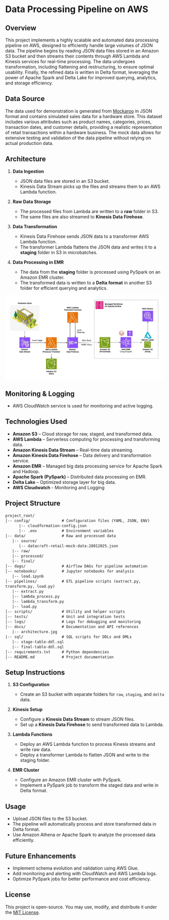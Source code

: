 # Data Processing Pipeline on AWS

## Overview

This project implements a highly scalable and automated data processing pipeline on AWS, designed to efficiently handle large volumes of JSON data. The pipeline begins by reading JSON data files stored in an Amazon S3 bucket and then streams their contents through AWS Lambda and Kinesis services for real-time processing. The data undergoes transformation, including flattening and restructuring, to ensure optimal usability. Finally, the refined data is written in Delta format, leveraging the power of Apache Spark and Delta Lake for improved querying, analytics, and storage efficiency.

## Data Source

The data used for demonstration is generated from [Mockaroo](https://www.mockaroo.com/) in JSON format and contains simulated sales data for a hardware store. This dataset includes various attributes such as product names, categories, prices, transaction dates, and customer details, providing a realistic representation of retail transactions within a hardware business. The mock data allows for extensive testing and validation of the data pipeline without relying on actual production data.

## Architecture

1. **Data Ingestion**

   - JSON data files are stored in an S3 bucket.
   - Kinesis Data Stream picks up the files and streams them to an AWS Lambda function.

2. **Raw Data Storage**

   - The processed files from Lambda are written to a **raw** folder in S3.
   - The same files are also streamed to **Kinesis Data Firehose**.

3. **Data Transformation**

   - Kinesis Data Firehose sends JSON data to a transformer AWS Lambda function.
   - The transformer Lambda flattens the JSON data and writes it to a **staging** folder in S3 in microbatches.

4. **Data Processing in EMR**

   - The data from the **staging** folder is processed using PySpark on an Amazon EMR cluster.
   - The transformed data is written to a **Delta format** in another S3 folder for efficient querying and analytics.

![Data Processing Pipeline on AWS Architecture](/docs/architecture.jpg)

## Monitoring & Logging
- AWS CloudWatch service is used for monitoring and active logging.

## Technologies Used

- **Amazon S3** – Cloud storage for raw, staged, and transformed data.
- **AWS Lambda** – Serverless computing for processing and transforming data.
- **Amazon Kinesis Data Stream** – Real-time data streaming.
- **Amazon Kinesis Data Firehose** – Data delivery and transformation service.
- **Amazon EMR** – Managed big data processing service for Apache Spark and Hadoop.
- **Apache Spark (PySpark)** – Distributed data processing on EMR.
- **Delta Lake** – Optimized storage layer for big data.
- **AWS Cloudwatch** - Monitoring and Logging

## Project Structure
```
project_root/
│-- config/              # Configuration files (YAML, JSON, ENV)
      |-- cloudformation-config.json
      │-- .env           # Environment variables
│-- data/                # Raw and processed data
   |-- source/
      |-- datacraft-retail-mock-data-28012025.json
   |-- raw/
   |-- processed/
   |-- final/
│-- dags/                # Airflow DAGs for pipeline automation
│-- notebooks/           # Jupyter notebooks for analysis
   |-- load.ipynb
│-- pipelines/           # ETL pipeline scripts (extract.py, transform.py, load.py)
   |-- extract.py
   |-- lambda_process.py
   |-- lambda_transform.py
   |-- load.py
│-- scripts/             # Utility and helper scripts
│-- tests/               # Unit and integration tests
│-- logs/                # Logs for debugging and monitoring
│-- docs/                # Documentation and API references
   |-- architecture.jpg
|-- sql/                 # SQL scripts for DDLs and DMLs
   |-- stage-table-ddl.sql
   |-- final-table-ddl.sql
│-- requirements.txt     # Python dependencies
│-- README.md            # Project documentation
```

## Setup Instructions

1. **S3 Configuration**

   - Create an S3 bucket with separate folders for `raw`, `staging`, and `delta` data.

2. **Kinesis Setup**

   - Configure a **Kinesis Data Stream** to stream JSON files.
   - Set up a **Kinesis Data Firehose** to send transformed data to Lambda.

3. **Lambda Functions**

   - Deploy an AWS Lambda function to process Kinesis streams and write raw data.
   - Deploy a transformer Lambda to flatten JSON and write to the staging folder.

4. **EMR Cluster**

   - Configure an Amazon EMR cluster with PySpark.
   - Implement a PySpark job to transform the staged data and write in Delta format.

## Usage

- Upload JSON files to the S3 bucket.
- The pipeline will automatically process and store transformed data in Delta format.
- Use Amazon Athena or Apache Spark to analyze the processed data efficiently.

## Future Enhancements

- Implement schema evolution and validation using AWS Glue.
- Add monitoring and alerting with CloudWatch and AWS Lambda logs.
- Optimize PySpark jobs for better performance and cost efficiency.

## License

This project is open-source. You may use, modify, and distribute it under the [MIT License](LICENSE).
